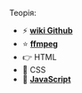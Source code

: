 Теорія:

* ⚡ **[wiki Github](https://github.com/ViktorWEBS/wiki/wiki/wiki-github/)**
* ⭐️ **[ffmpeg](https://github.com/ViktorWEBS/ffmpeg/wiki/_Sidebar-Menu-ffmpeg/)**
* 👉 HTML
* 🔔 CSS
* 🌟 **[JavaScript](https://github.com/ViktorWEBS/JavaScript/wiki/_Sidebar-Menu/)**
